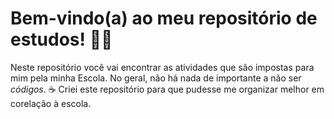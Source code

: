 # Bem-vindo(a) ao meu repositório de estudos! 👋🏻
Neste repositório você vai encontrar as atividades que são impostas para mim pela minha Escola. No geral, não há nada de importante a não ser *códigos*. ☕
Criei este repositório para que pudesse me organizar melhor em corelação à escola.
